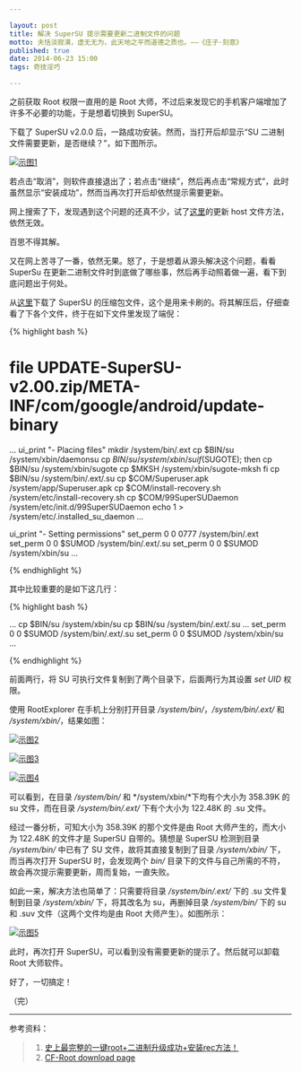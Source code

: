 ```yaml
---

layout: post
title: 解决 SuperSU 提示需要更新二进制文件的问题
motto: 夫恬淡寂漠，虚无无为，此天地之平而道德之质也。——《庄子·刻意》
published: true
date: 2014-06-23 15:00
tags: 奇技淫巧

---
```


之前获取 Root 权限一直用的是 Root 大师，不过后来发现它的手机客户端增加了许多不必要的功能，于是想着切换到 SuperSU。

<!-- more -->

下载了 SuperSU v2.0.0 后，一路成功安装。然而，当打开后却显示“SU 二进制文件需要更新，是否继续？”，如下图所示。

[![示图1][pic-01]][pic-01]

若点击“取消”，则软件直接退出了；若点击“继续”，然后再点击“常规方式”，此时虽然显示“安装成功”，然而当再次打开后却依然提示需要更新。

网上搜索了下，发现遇到这个问题的还真不少，试了[这里][ref-1]的更新 host 文件方法，依然无效。

百思不得其解。

又在网上苦寻了一番，依然无果。怒了，于是想着从源头解决这个问题，看看 SuperSu 在更新二进制文件时到底做了哪些事，然后再手动照着做一遍，看下到底问题出于何处。

从[这里][ref-2]下载了 SuperSU 的压缩包文件，这个是用来卡刷的。将其解压后，仔细查看了下各个文件，终于在如下文件里发现了端倪：

{% highlight bash %}

# file UPDATE-SuperSU-v2.00.zip/META-INF/com/google/android/update-binary

...
ui_print "- Placing files"
mkdir /system/bin/.ext
cp $BIN/su /system/xbin/daemonsu
cp $BIN/su /system/xbin/su
if ($SUGOTE); then
  cp $BIN/su /system/xbin/sugote
  cp $MKSH /system/xbin/sugote-mksh
fi
cp $BIN/su /system/bin/.ext/.su
cp $COM/Superuser.apk /system/app/Superuser.apk
cp $COM/install-recovery.sh /system/etc/install-recovery.sh
cp $COM/99SuperSUDaemon /system/etc/init.d/99SuperSUDaemon
echo 1 > /system/etc/.installed_su_daemon
...

ui_print "- Setting permissions"
set_perm 0 0 0777 /system/bin/.ext
set_perm 0 0 $SUMOD /system/bin/.ext/.su
set_perm 0 0 $SUMOD /system/xbin/su
...

{% endhighlight %}

其中比较重要的是如下这几行：

{% highlight bash %}

...
cp $BIN/su /system/xbin/su
cp $BIN/su /system/bin/.ext/.su
...
set_perm 0 0 $SUMOD /system/bin/.ext/.su
set_perm 0 0 $SUMOD /system/xbin/su
...

{% endhighlight %}

前面两行，将 SU 可执行文件复制到了两个目录下，后面两行为其设置 *set UID* 权限。

使用 RootExplorer 在手机上分别打开目录 */system/bin/*，*/system/bin/.ext/* 和 */system/xbin/*，结果如图：

[![示图2][pic-02]][pic-02]

[![示图3][pic-03]][pic-03]

[![示图4][pic-04]][pic-04]

可以看到，在目录 */system/bin/* 和 */system/xbin/*下均有个大小为 358.39K 的 su 文件，而在目录 */system/bin/.ext/* 下有个大小为 122.48K 的 .su 文件。

经过一番分析，可知大小为 358.39K 的那个文件是由 Root 大师产生的，而大小为 122.48K 的文件才是 SuperSU 自带的。猜想是 SuperSU 检测到目录 */system/bin/* 中已有了 SU 文件，故将其直接复制到了目录 */system/xbin/* 下，而当再次打开 SuperSU 时，会发现两个 *bin/* 目录下的文件与自己所需的不符，故会再次提示需要更新，周而复始，一直失败。

如此一来，解决方法也简单了：只需要将目录 */system/bin/.ext/* 下的 .su 文件复制到目录 */system/xbin/* 下，将其改名为 su，再删掉目录 */system/bin/* 下的 su 和 .suv 文件（这两个文件均是由 Root 大师产生）。如图所示：

[![示图5][pic-05]][pic-05]

此时，再次打开 SuperSU，可以看到没有需要更新的提示了。然后就可以卸载 Root 大师软件。

好了，一切搞定！

（完）

------

参考资料：

> 1. [史上最完整的一键root+二进制升级成功+安装rec方法！][ref-1]
> 2. [CF-Root download page][ref-2]

[ref-1]: http://bbs.gfan.com/android-7506412-1-1.html
[ref-2]: http://download.chainfire.eu/supersu

[pic-01]: https://ucry3q.dm2302.livefilestore.com/y2p0huvRRqtUc04vfjaC8DVZ3jxWT31fhjhsZhqgkoHeiPpHAFv28sb_blNg3EEhpMf2flopXtN69iVTR5CALH34AsX7kmr9UFrLQfT3CJ4pxs/2014-06-23.01.jpg?psid=1
[pic-02]: https://ucry3q.dm2302.livefilestore.com/y2pw1zonjoGrdExnCZgbhm_JlorDqXTNdXW54GFicTC3Gh5_91jEjgdcaamYFZtHD4zeKYxdr29DZIHU3HQCeG460NGRkwIIfpgl8Rj0ppWkms/2014-06-23.02.jpg?psid=1
[pic-03]: https://ucry3q.dm2302.livefilestore.com/y2pO4HubMLKxY9OkdqwWZcH_EN9RddvkVPAJnTci0M0XozLWXpLMZpw_yWkzKPpF5MrPRO8CNf54Bor7E4-gMVeaExjWuxvmOb_fHD2KQSVInA/2014-06-23.03.jpg?psid=1
[pic-04]: https://ucry3q.dm2302.livefilestore.com/y2p2t6t6ioBT_pKNl-qBNTpdWoiOMi_2ehsBbVwTUAXfpsbbh4cBRfoLgWY9lwyfpL_PS0uFJI2oYo7BKjA_n7U2b7Q5LovGZbftOSkOjKE_O4/2014-06-23.04.jpg?psid=1
[pic-05]: https://ucry3q.dm2302.livefilestore.com/y2pIsLC8jJ4KlqCdVk-RxJVBLvigDxnWx01tZg-Ix6EnrJbOlB-X4QtkvI9gd975Cz9soFf-wD0L28pxWOAzBPP9H_FIrNIQihTIS8tpY93OVM/2014-06-23.05.jpg?psid=1
